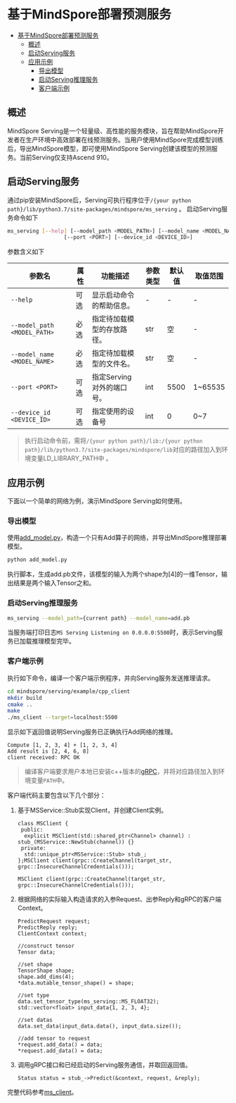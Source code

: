 # 基于MindSpore部署预测服务


<!-- TOC -->
- [基于MindSpore部署预测服务](#基于mindspore部署预测服务)
	- [概述](#概述)
	- [启动Serving服务](#启动serving服务)
	- [应用示例](#应用示例)
		- [导出模型](#导出模型)
		- [启动Serving推理服务](#启动serving推理服务)
		- [客户端示例](#客户端示例)


## 概述

MindSpore Serving是一个轻量级、高性能的服务模块，旨在帮助MindSpore开发者在生产环境中高效部署在线预测服务。当用户使用MindSpore完成模型训练后，导出MindSpore模型，即可使用MindSpore Serving创建该模型的预测服务。当前Serving仅支持Ascend 910。


## 启动Serving服务
通过pip安装MindSpore后，Serving可执行程序位于`/{your python path}/lib/python3.7/site-packages/mindspore/ms_serving` 。
启动Serving服务命令如下
```bash
ms_serving [--help] [--model_path <MODEL_PATH>] [--model_name <MODEL_NAME>]
                  [--port <PORT>] [--device_id <DEVICE_ID>]
```
参数含义如下

|参数名|属性|功能描述|参数类型|默认值|取值范围|
|---|---|---|---|---|---|
|`--help`|可选|显示启动命令的帮助信息。|-|-|-|
|`--model_path <MODEL_PATH>`|必选|指定待加载模型的存放路径。|str|空|-|
|`--model_name <MODEL_NAME>`|必选|指定待加载模型的文件名。|str|空|-|
|`--port <PORT>`|可选|指定Serving对外的端口号。|int|5500|1~65535|
|`--device_id <DEVICE_ID>`|可选|指定使用的设备号|int|0|0~7|

 > 执行启动命令前，需将`/{your python path}/lib:/{your python path}/lib/python3.7/site-packages/mindspore/lib`对应的路径加入到环境变量LD_LIBRARY_PATH中 。

## 应用示例
下面以一个简单的网络为例，演示MindSpore Serving如何使用。

### 导出模型
使用[add_model.py](https://gitee.com/mindspore/mindspore/blob/master/serving/example/export_model/add_model.py)，构造一个只有Add算子的网络，并导出MindSpore推理部署模型。

```python
python add_model.py
```
执行脚本，生成add.pb文件，该模型的输入为两个shape为[4]的一维Tensor，输出结果是两个输入Tensor之和。

### 启动Serving推理服务
```bash
ms_serving --model_path={current path} --model_name=add.pb
```
当服务端打印日志`MS Serving Listening on 0.0.0.0:5500`时，表示Serving服务已加载推理模型完毕。

### 客户端示例
执行如下命令，编译一个客户端示例程序，并向Serving服务发送推理请求。
```bash
cd mindspore/serving/example/cpp_client
mkdir build
cmake ..
make
./ms_client --target=localhost:5500
```
显示如下返回值说明Serving服务已正确执行Add网络的推理。
```
Compute [1, 2, 3, 4] + [1, 2, 3, 4]
Add result is [2, 4, 6, 8]
client received: RPC OK
```
 > 编译客户端要求用户本地已安装c++版本的[gRPC](https://gRPC.io)，并将对应路径加入到环境变量`PATH`中。

客户端代码主要包含以下几个部分：

1. 基于MSService::Stub实现Client，并创建Client实例。
    ```
    class MSClient {
     public:
      explicit MSClient(std::shared_ptr<Channel> channel) :  stub_(MSService::NewStub(channel)) {}
     private:
      std::unique_ptr<MSService::Stub> stub_;
    };MSClient client(grpc::CreateChannel(target_str, grpc::InsecureChannelCredentials()));
    
    MSClient client(grpc::CreateChannel(target_str, grpc::InsecureChannelCredentials()));
    
    ```
2. 根据网络的实际输入构造请求的入参Request、出参Reply和gRPC的客户端Context。
    ```
    PredictRequest request;
    PredictReply reply;
    ClientContext context;
    
    //construct tensor
    Tensor data;
    
    //set shape
    TensorShape shape;
    shape.add_dims(4);
    *data.mutable_tensor_shape() = shape;
    
    //set type
    data.set_tensor_type(ms_serving::MS_FLOAT32);
    std::vector<float> input_data{1, 2, 3, 4};
    
    //set datas
    data.set_data(input_data.data(), input_data.size());
    
    //add tensor to request
    *request.add_data() = data;
    *request.add_data() = data;
    ```
3. 调用gRPC接口和已经启动的Serving服务通信，并取回返回值。
    ```
    Status status = stub_->Predict(&context, request, &reply);
    ```

完整代码参考[ms_client](https://gitee.com/mindspore/mindspore/blob/master/serving/example/cpp_client/ms_client.cc)。 

